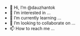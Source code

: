- 👋 Hi, I’m @dauzhantok
- 👀 I’m interested in ...
- 🌱 I’m currently learning ...
- 💞️ I’m looking to collaborate on ...
- 📫 How to reach me ...

<!---
dauzhantok/dauzhantok is a ✨ special ✨ repository because its `README.md` (this file) appears on your GitHub profile.
You can click the Preview link to take a look at your changes.
--->
